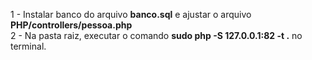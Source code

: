 1 - Instalar banco do arquivo **banco.sql** e ajustar o arquivo **PHP/controllers/pessoa.php**  
2 - Na pasta raiz, executar o comando **sudo php -S 127.0.0.1:82 -t .** no terminal. 
